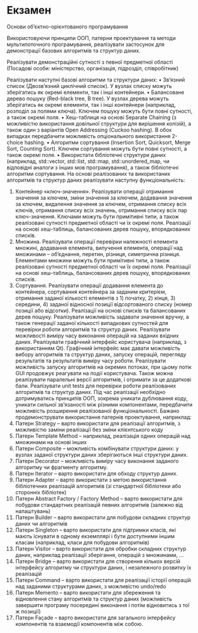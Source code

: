 ﻿# Екзамен
Основи об’єктно-орієнтованого програмування

Використовуючи принципи ООП, патерни проектування та методи мультипоточного програмування, реалізувати застосунок для демонстрації базових алгоритмів та структур даних.
 
Реалізувати демонстраційні сутності з певної предметної області
 (Посадові особи: міністерство, організація, підрозділ, співробітник)

Реалізувати наступні базові алгоритми та структури даних: 
•	Зв’язний список (Двозв’язний циклічний список). У вузлах списку можуть зберігатись як окремі елементи, так і інші контейнери.
•	Балансоване дерево пошуку (Red-black tree, B tree). У вузлах дерева можуть зберігатись як окремі елементи, так і інші контейнери (наприклад, розподіл за полями ключа). Ключем пошуку можуть бути повні сутності, а також окремі поля.
•	Хеш-таблиця на основі Separate Chaining (з можливістю використання довільної структури для вирішення колізій), а також один з варіантів Open Addressing
(Cuckoo hashing). В обох випадках передбачити можливість опціонального використання 2-choice hashing.
•	Алгоритми сортування 
(Insertion Sort, Quicksort, Merge Sort, Counting Sort). Ключем сортування можуть бути повні сутності, а також окремі поля.
•	Використати бібліотечні структури даних (наприклад, std::vector, std::list, std::map, std::unordered_map, чи відповідні аналоги з інших мов програмування), а також бібліотечні алгоритми сортування.
На основі реалізованих та використаних алгоритмів та структур даних реалізувати наступну функціональність:
1.	Контейнер «ключ-значення». Реалізувати операції отримання значення за ключем, зміни значення за ключем, додавання значення за ключем, видалення значення за ключем, отримання списку всіх ключів, отримання списку всіх значень, отримання списку всіх пар ключ-значення. Ключами можуть бути примітивні типи, а також реалізовані сутності предметної області чи їх окремі поля. Реалізації на основі хеш-таблиць, балансованих дерев пошуку, впорядкованих списків.
2.	Множина. Реалізувати операції перевірки належності елемента множині, додавання елемента, вилучення елемента, операції над множинами – об’єднання, перетин, різниця, симетрична різниця. Елементами множини можуть бути примітивні типи, а також реалізовані сутності предметної області чи їх окремі поля. Реалізації на основі хеш-таблиць, балансованих дерев пошуку, впорядкованих списків.
3.	Сортування. Реалізувати операції додавання елемента до контейнера, сортування контейнера за заданим критерієм, отримання заданої кількості елементів з 1) початку, 2) кінця, 3) середини, 4) заданої відносної позиції відсортованого списку (номер позиції або відсотки). Реалізації на основі списків та балансованих дерев пошуку.
Реалізувати можливість задавати значення вручну, а також генерації заданої кількості випадкових сутностей для перевірки роботи алгоритмів та структур даних.
Реалізувати можливості виміру часу виконання операцій на заданих вхідних даних.
Реалізувати графічний інтерфейс користувача (наприклад, з використанням Qt). Графічний інтерфейс має давати можливість вибору алгоритмів та структур даних, запуску операцій, перегляду результатів та результатів виміру часу роботи. 
Реалізувати можливість запуску алгоритмів на окремих потоках, при цьому потік GUI продовжує реагувати на події користувача. Також можна реалізувати паралельні версії алгоритмів, і отримати за це додаткові бали.
Реалізувати unit tests для перевірки роботи реалізованих алгоритмів та структур даних.
Під час реалізації необхідно дотримуватись принципів ООП, зокрема уникати дублювання коду, уникати сильної зв’язаності між різними компонентами, передбачити можливість розширення реалізованої функціональності.
Бажано продемонструвати використання патернів проектування, наприклад:
1.	Патерн Strategy – варто використати для реалізації алгоритмів, з можливістю заміни реалізації без зміни клієнтського коду
2.	Патерн Template Method – наприклад, реалізація одних операцій над множинами на основі інших
3.	Патерн Composite – можливість комбінувати структури даних: у вузлах заданої структури даних зберігаються інші структури даних.
4.	Патерн Decorator – можливість виміру часу виконання заданого алгоритму чи фрагменту алгоритму.
5.	Патерн Iterator – варто використати для обходу структур даних.
6.	Патерн Adapter – варто використати з метою використання бібліотечних реалізацій алгоритмів (зі стандартної бібліотеки або сторонніх бібліотек)
7.	Патерн Abstract Factory / Factory Method – варто використати для побудови стандартних реалізацій певних алгоритмів (залежно від налаштувань)
8.	Патерн Builder – варто використати для побудови складних структур даних чи алгоритмів
9.	Патерн Singleton – варто використати для підтримки класів, які мають існувати в одному екземплярі і бути доступними іншим класам (наприклад, класи для побудови алгоритмів)
10.	Патерн Visitor – варто використати для обробки складних структур даних, наприклад реалізації зберігання, операцій з множинами, …
11.	Патерн Bridge – варто використати для створення кількох версій інтерфейсу алгоритму чи структури даних, і незалежного розвитку їх реалізацій
12.	Патерн Command – варто використати для реалізації історії операцій над заданими структурами даних, з можливістю undo/redo
13.	Патерн Memento – варто використати для збереження та відновлення стану алгоритмів та структур даних (можливість завершити програму посередині виконання і потім відновитись з тої ж позиції)
14.	Патерн Façade – варто використати для загального інтерфейсу компонентів та взаємодії компонентів між собою.
 
